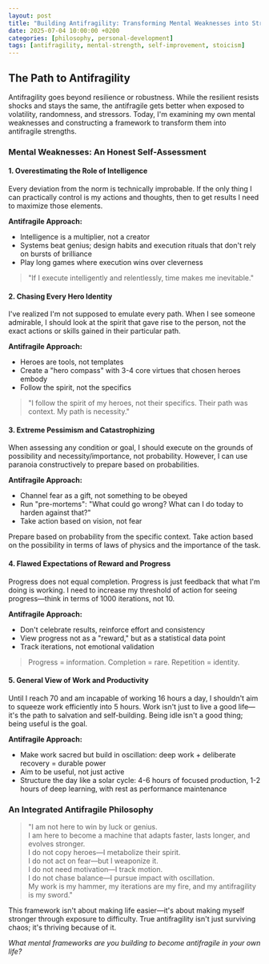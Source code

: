 ```yaml
---
layout: post
title: "Building Antifragility: Transforming Mental Weaknesses into Strengths"
date: 2025-07-04 10:00:00 +0200
categories: [philosophy, personal-development]
tags: [antifragility, mental-strength, self-improvement, stoicism]
---
```


## The Path to Antifragility

Antifragility goes beyond resilience or robustness. While the resilient resists shocks and stays the same, the antifragile gets better when exposed to volatility, randomness, and stressors. Today, I'm examining my own mental weaknesses and constructing a framework to transform them into antifragile strengths.

### Mental Weaknesses: An Honest Self-Assessment

#### 1. Overestimating the Role of Intelligence

Every deviation from the norm is technically improbable. If the only thing I can practically control is my actions and thoughts, then to get results I need to maximize those elements.

**Antifragile Approach:**
- Intelligence is a multiplier, not a creator
- Systems beat genius; design habits and execution rituals that don't rely on bursts of brilliance
- Play long games where execution wins over cleverness

> "If I execute intelligently and relentlessly, time makes me inevitable."

#### 2. Chasing Every Hero Identity

I've realized I'm not supposed to emulate every path. When I see someone admirable, I should look at the spirit that gave rise to the person, not the exact actions or skills gained in their particular path.

**Antifragile Approach:**
- Heroes are tools, not templates
- Create a "hero compass" with 3-4 core virtues that chosen heroes embody
- Follow the spirit, not the specifics

> "I follow the spirit of my heroes, not their specifics. Their path was context. My path is necessity."

#### 3. Extreme Pessimism and Catastrophizing

When assessing any condition or goal, I should execute on the grounds of possibility and necessity/importance, not probability. However, I can use paranoia constructively to prepare based on probabilities.

**Antifragile Approach:**
- Channel fear as a gift, not something to be obeyed
- Run "pre-mortems": "What could go wrong? What can I do today to harden against that?"
- Take action based on vision, not fear

Prepare based on probability from the specific context. Take action based on the possibility in terms of laws of physics and the importance of the task.

#### 4. Flawed Expectations of Reward and Progress

Progress does not equal completion. Progress is just feedback that what I'm doing is working. I need to increase my threshold of action for seeing progress—think in terms of 1000 iterations, not 10.

**Antifragile Approach:**
- Don't celebrate results, reinforce effort and consistency
- View progress not as a "reward," but as a statistical data point
- Track iterations, not emotional validation

> Progress = information. Completion = rare. Repetition = identity.

#### 5. General View of Work and Productivity

Until I reach 70 and am incapable of working 16 hours a day, I shouldn't aim to squeeze work efficiently into 5 hours. Work isn't just to live a good life—it's the path to salvation and self-building. Being idle isn't a good thing; being useful is the goal.

**Antifragile Approach:**
- Make work sacred but build in oscillation: deep work + deliberate recovery = durable power
- Aim to be useful, not just active
- Structure the day like a solar cycle: 4-6 hours of focused production, 1-2 hours of deep learning, with rest as performance maintenance

### An Integrated Antifragile Philosophy

> "I am not here to win by luck or genius.  
> I am here to become a machine that adapts faster, lasts longer, and evolves stronger.  
> I do not copy heroes—I metabolize their spirit.  
> I do not act on fear—but I weaponize it.  
> I do not need motivation—I track motion.  
> I do not chase balance—I pursue impact with oscillation.  
> My work is my hammer, my iterations are my fire, and my antifragility is my sword."

This framework isn't about making life easier—it's about making myself stronger through exposure to difficulty. True antifragility isn't just surviving chaos; it's thriving because of it.

*What mental frameworks are you building to become antifragile in your own life?*
